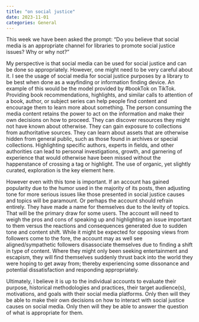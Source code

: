 ```yaml
---
title: "on social justice"
date: 2023-11-01
categories: General
---
```


This week we have been asked the prompt: “Do you believe that social media is an appropriate channel for libraries to promote social justice issues? Why or why not?”

My perspective is that social media can be used for social justice and can be done so appropriately. However, one might need to be very careful about it. I see the usage of social media for social justice purposes by a library to be best when done as a wayfinding or information finding device. An example of this would be the model provided by #bookTok on TikTok. Providing book recommendations, highlights, and similar calls to attention of a book, author, or subject series can help people find content and encourage them to learn more about something. The person consuming the media content retains the power to act on the information and make their own decisions on how to proceed. They can discover resources they might not have known about otherwise. They can gain exposure to collections from authoritative sources. They can learn about assets that are otherwise hidden from general public, such as those found in archives or special collections. Highlighting specific authors, experts in fields, and other authorities can lead to personal investigations, growth, and garnering of experience that would otherwise have been missed without the happenstance of crossing a tag or highlight. The use of organic, yet slightly curated, exploration is the key element here.

However even with this tone is important. If an account has gained popularity due to the humor used in the majority of its posts, then adjusting tone for more serious issues like those presented in social justice causes and topics will be paramount. Or perhaps the account should refrain entirely. They have made a name for themselves due to the levity of topics. That will be the primary draw for some users. The account will need to weigh the pros and cons of speaking up and highlighting an issue important to them versus the reactions and consequences generated due to sudden tone and content shift. While it might be expected for opposing views from followers come to the fore, the account may as well see aligned/sympathetic followers disassociate themselves due to finding a shift in type of content. Where they might only been seeking entertainment and escapism, they will find themselves suddenly thrust back into the world they were hoping to get away from; thereby experiencing some dissonance and potential dissatisfaction and responding appropriately.

Ultimately, I believe it is up to the individual accounts to evaluate their purpose, historical methodologies and practices, their target audience(s), motivations, and goals with their social media platforms. Only then will they be able to make their own decisions on how to interact with social justice causes on social media. Only then will they be able to answer the question of what is appropriate for them.
